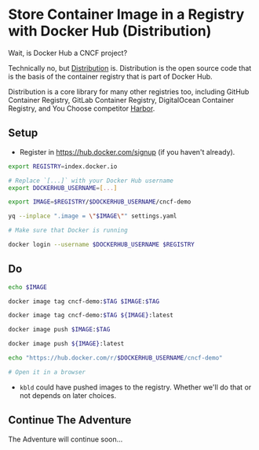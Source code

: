 # Store Container Image in a Registry with Docker Hub (Distribution)

Wait, is Docker Hub a CNCF project?

Technically no, but [Distribution](https://github.com/distribution) is. Distribution is the open source code that is the basis of the container registry that is part of Docker Hub. 

Distribution is a core library for many other registries too, including GitHub Container Registry, GitLab Container Registry, DigitalOcean Container Registry, and You Choose competitor [Harbor](../registry/harbor.md). 

## Setup

* Register in https://hub.docker.com/signup (if you haven't already).

```bash
export REGISTRY=index.docker.io

# Replace `[...]` with your Docker Hub username
export DOCKERHUB_USERNAME=[...]

export IMAGE=$REGISTRY/$DOCKERHUB_USERNAME/cncf-demo

yq --inplace ".image = \"$IMAGE\"" settings.yaml

# Make sure that Docker is running

docker login --username $DOCKERHUB_USERNAME $REGISTRY
```

## Do

```bash
echo $IMAGE

docker image tag cncf-demo:$TAG $IMAGE:$TAG

docker image tag cncf-demo:$TAG ${IMAGE}:latest

docker image push $IMAGE:$TAG

docker image push ${IMAGE}:latest

echo "https://hub.docker.com/r/$DOCKERHUB_USERNAME/cncf-demo"

# Open it in a browser
```

* `kbld` could have pushed images to the registry. Whether we'll do that or not depends on later choices.

## Continue The Adventure

The Adventure will continue soon...
